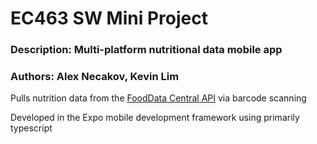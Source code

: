 # EC463 SW Mini Project
### Description: Multi-platform nutritional data mobile app
### Authors: Alex Necakov, Kevin Lim

Pulls nutrition data from the [FoodData Central API](https://fdc.nal.usda.gov/api-guide.html) via barcode scanning

Developed in the Expo mobile development framework using primarily typescript